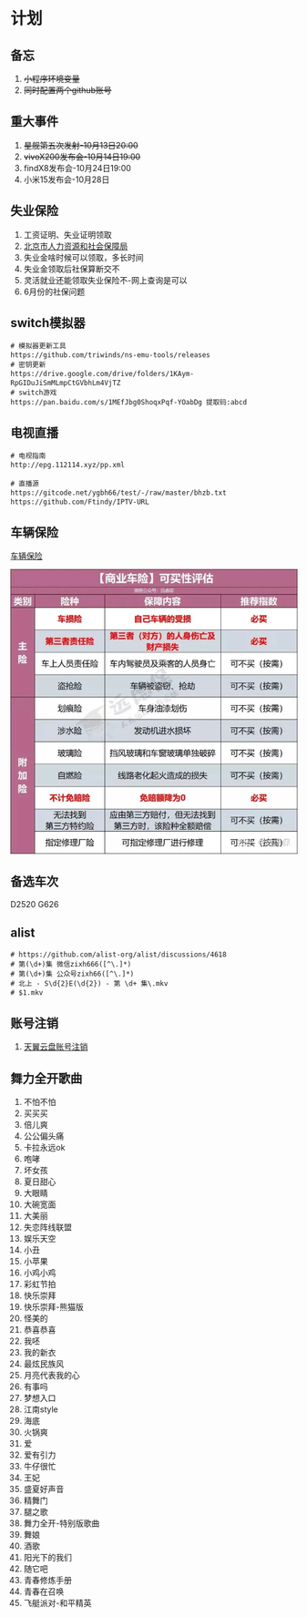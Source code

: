 # 计划

## 备忘

1. ~~小程序环境变量~~
2. ~~同时配置两个github账号~~

## 重大事件

1. ~~星舰第五次发射-10月13日20:00~~
2. ~~vivoX200发布会-10月14日19:00~~
3. findX8发布会-10月24日19:00
4. 小米15发布会-10月28日

## 失业保险

1. 工资证明、失业证明领取
2. [北京市人力资源和社会保障局](https://fuwu.rsj.beijing.gov.cn/zhrs/yltc/yltc-home)
3. 失业金啥时候可以领取，多长时间
4. 失业金领取后社保算断交不
5. 灵活就业还能领取失业保险不-网上查询是可以
6. 6月份的社保问题

## switch模拟器

```shell
# 模拟器更新工具
https://github.com/triwinds/ns-emu-tools/releases
# 密钥更新
https://drive.google.com/drive/folders/1KAym-RpGIDuJiSmMLmpCtGVbhLm4VjTZ
# switch游戏
https://pan.baidu.com/s/1MEfJbg0ShoqxPqf-YOabDg 提取码:abcd
```

## 电视直播

```shell
# 电视指南
http://epg.112114.xyz/pp.xml

# 直播源
https://gitcode.net/ygbh66/test/-/raw/master/bhzb.txt
https://github.com/Ftindy/IPTV-URL
```

## 车辆保险

[车辆保险](https://zhuanlan.zhihu.com/p/95477550)

![车辆保险](https://raw.githubusercontent.com/jianglin2020/picgo_img/main/img/202402221535573.webp)

## 备选车次

D2520 G626

## alist

```shell
# https://github.com/alist-org/alist/discussions/4618
# 第(\d+)集 微信zixh666([^\.]*)
# 第(\d+)集 公众号zixh66([^\.]*)
# 北上 - S\d{2}E(\d{2}) - 第 \d+ 集\.mkv
# $1.mkv
```

## 账号注销

1. [天翼云盘账号注销](https://e.dlife.cn/help/loginHelp.do)

## 舞力全开歌曲

1. 不怕不怕
2. 买买买
3. 倍儿爽
4. 公公偏头痛
5. 卡拉永远ok
6. 咆哮
7. 坏女孩
8. 夏日甜心
9. 大眼睛
10. 大碗宽面
11. 大美丽
12. 失恋阵线联盟
13. 娱乐天空
14. 小丑
15. 小苹果
16. 小鸡小鸡
17. 彩虹节拍
18. 快乐崇拜
19. 快乐崇拜-熊猫版
20. 怪美的
21. 恭喜恭喜
22. 我呸
23. 我的新衣
24. 最炫民族风
25. 月亮代表我的心
26. 有事吗
27. 梦想入口
28. 江南style
29. 海底
30. 火锅爽
31. 爱
32. 爱有引力
33. 牛仔很忙
34. 王妃
35. 盛夏好声音
36. 精舞门
37. 腿之歌
38. 舞力全开-特别版歌曲
39. 舞娘
40. 酒歌
41. 阳光下的我们
42. 随它吧
43. 青春修炼手册
44. 青春在召唤
45. 飞艇派对-和平精英
